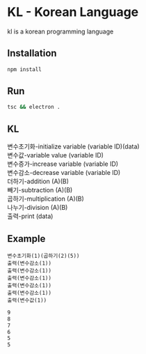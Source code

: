 # KL - Korean Language

kl is a korean programming language

## Installation

```bash
npm install
```

## Run

```bash
tsc && electron .
```

## KL

변수초기화-initialize variable (variable ID)(data)  
변수값-variable value (variable ID)  
변수증가-increase variable (variable ID)  
변수감소-decrease variable (variable ID)  
더하기-addition (A)(B)  
빼기-subtraction (A)(B)  
곱하기-multiplication (A)(B)  
나누기-division (A)(B)  
출력-print (data)

## Example

```kl
변수초기화(1)(곱하기(2)(5))
출력(변수감소(1))
출력(변수감소(1))
출력(변수감소(1))
출력(변수감소(1))
출력(변수감소(1))
출력(변수값(1))
```

```bash
9
8
7
6
5
5
```
